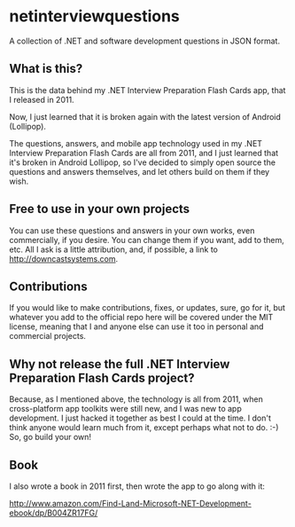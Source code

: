 # netinterviewquestions
A collection of .NET and software development questions in JSON format.

What is this?
-------------
This is the data behind my .NET Interview Preparation Flash Cards app, that I released in 2011.

Now, I just learned that it is broken again with the latest version of Android (Lollipop).

The questions, answers, and mobile app technology used in my .NET Interview Preparation Flash Cards are all from 2011, and I just learned that it's broken in Android Lollipop, so I've decided to simply open source the questions and answers themselves, and let others build on them if they wish.

Free to use in your own projects
--------------------------------
You can use these questions and answers in your own works, even commercially, if you desire. You can change them if you want, add to them, etc. All I ask is a little attribution, and, if possible, a link to http://downcastsystems.com.

Contributions
-------------
If you would like to make contributions, fixes, or updates, sure, go for it, but whatever you add to the official repo here will be covered under the MIT license, meaning that I and anyone else can use it too in personal and commercial projects.

Why not release the full .NET Interview Preparation Flash Cards project?
------------------------------------------------------------------------
Because, as I mentioned above, the technology is all from 2011, when cross-platform app toolkits were still new, and I was new to app development. I just hacked it together as best I could at the time. I don't think anyone would learn much from it, except perhaps what not to do. :-) So, go build your own!

Book
--------
I also wrote a book in 2011 first, then wrote the app to go along with it:

http://www.amazon.com/Find-Land-Microsoft-NET-Development-ebook/dp/B004ZR17FG/



